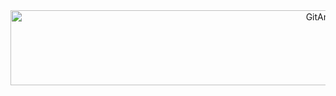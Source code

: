 <div style="width: 100%; text-align: center;">
  <a href="https://github.com/devxb/gitanimals">
    <img
      src="https://render.gitanimals.org/farms/gawgjiug"
      style="width: 1000px; height: 120px; object-fit: cover;"
      alt="GitAnimals"
    />
  </a>
</div>
